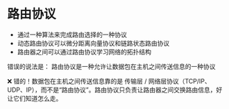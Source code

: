 # 路由协议
- 通过一种算法来完成路由选择的一种协议
- 动态路由协议可以微分距离向量协议和链路状态路由协议
- 路由器之间可以通过路由协议学习网络的拓扑结构

错误的说法是： 路由协议是一种允许让数据包在主机之间传送信息的一种协议

❌ 错的！数据包在主机之间传送信息靠的是 传输层 / 网络层协议（TCP/IP、UDP、IP），而不是“路由协议”。路由协议只负责让路由器之间交换路由信息，好让它们知道怎么走。